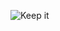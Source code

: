 ![Keep it](https://github.com/Poitreqm/Keep-In-Your-Inventory/assets/23151017/ca893f94-b755-45bd-8522-7f44c747a31f)
